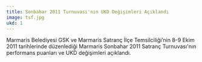 ```yaml
---
title: Sonbahar 2011 Turnuvası'nın UKD Değişimleri Açıklandı
image: tsf.jpg
ukd: 1
---
```

Marmaris Belediyesi GSK ve Marmaris Satranç İlçe Temsilciliği’nin 8-9 Ekim 2011 tarihlerinde düzenlediği Marmaris Sonbahar 2011 Satranç Turnuvası'nın performans puanları ve UKD değişimleri açıklandı.
